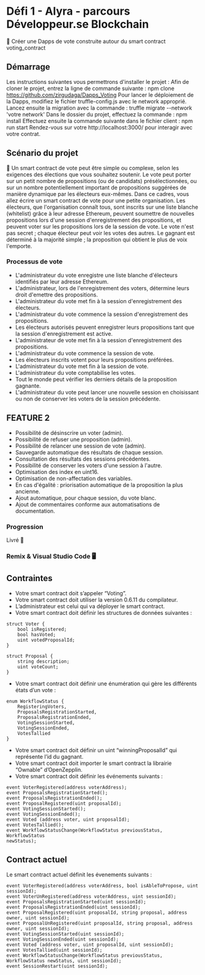 # Défi 1 - Alyra - parcours Développeur.se Blockchain

📌  Créer une Dapps de vote construite autour du smart contract voting_contract

## Démarrage

Les instructions suivantes vous permettrons d'installer le projet :
Afin de cloner le projet, entrez la ligne de commande suivante : npm clone https://github.com/zirgudaga/Dapps_Voting
Pour lancer le déploiement de la Dapps, modifiez le fichier truffle-config.js avec le network approprié.
Lancez ensuite la migration avec la commande : truffle migrate --network 'votre network'
Dans le dossier du projet, effectuez la commande : npm install
Effectuez ensuite la commande suivante dans le fichier client : npm run start
Rendez-vous sur votre http://localhost:3000/ pour interagir avec votre contrat.

## Scénario du projet

📌  Un smart contract de vote peut être simple ou complexe, selon les exigences des élections que vous souhaitez soutenir. Le vote peut porter sur un petit nombre de propositions (ou de candidats) présélectionnées, ou sur un nombre potentiellement important de propositions suggérées de manière dynamique par les électeurs eux-mêmes.
Dans ce cadres, vous allez écrire un smart contract de vote pour une petite organisation. Les électeurs, que l'organisation connaît tous, sont inscrits sur une liste blanche (whitelist) grâce à leur adresse Ethereum, peuvent soumettre de nouvelles propositions lors d'une session d'enregistrement des propositions, et peuvent voter sur les propositions lors de la session de vote.
Le vote n'est pas secret ; chaque électeur peut voir les votes des autres.
Le gagnant est déterminé à la majorité simple ; la proposition qui obtient le plus de voix l'emporte.

### Processus de vote

- L'administrateur du vote enregistre une liste blanche d'électeurs identifiés par leur adresse Ethereum.
- L'administrateur, lors de l'enregistrement des voters, détermine leurs droit d'emettre des propositions.
- L'administrateur du vote met fin à la session d'enregistrement des électeurs.
- L'administrateur du vote commence la session d'enregistrement des propositions.
- Les électeurs autorisés peuvent enregistrer leurs propositions tant que la session d'enregistrement est active.
- L'administrateur de vote met fin à la session d'enregistrement des propositions.
- L'administrateur du vote commence la session de vote.
- Les électeurs inscrits votent pour leurs propositions préférées.
- L'administrateur du vote met fin à la session de vote.
- L'administrateur du vote comptabilise les votes.
- Tout le monde peut vérifier les derniers détails de la proposition gagnante.
- L'administrateur du vote peut lancer une nouvelle session en choisissant ou non de conserver les voters de la session précédente.

## FEATURE 2

- Possibilité de désinscrire un voter (admin).
- Possibilité de refuser une proposition (admin).
- Possibilité de relancer une session de vote (admin).
- Sauvegarde automatique des résultats de chaque session.
- Consultation des résultats des sessions précédentes.
- Possibilité de conserver les voters d'une session à l'autre.
- Optimisation des index en uint16.
- Optimisation de non-affectation des variables.
- En cas d'égalité : priorisation automatique de la proposition la plus ancienne.
- Ajout automatique, pour chaque session, du vote blanc.
- Ajout de commentaires conforme aux automatisations de documentation.

### Progression

Livré  🚀

### Remix & Visual Studio Code  🖥️

## Contraintes

- Votre smart contract doit s’appeler “Voting”. 
- Votre smart contract doit utiliser la version 0.6.11 du compilateur.
- L’administrateur est celui qui va déployer le smart contract. 
- Votre smart contract doit définir les structures de données suivantes : 
```
struct Voter {
    bool isRegistered;
    bool hasVoted;
    uint votedProposalId;
}

struct Proposal {
    string description;
    uint voteCount;
}
```
- Votre smart contract doit définir une énumération qui gère les différents états d’un vote :
```
enum WorkflowStatus {
    RegisteringVoters,
    ProposalsRegistrationStarted,
    ProposalsRegistrationEnded,
    VotingSessionStarted,
    VotingSessionEnded,
    VotesTallied
}
```
- Votre smart contract doit définir un uint “winningProposalId” qui représente l’id du gagnant.
- Votre smart contract doit importer le smart contract la librairie “Ownable” d’OpenZepplin.
- Votre smart contract doit définir les événements suivants : 
```
event VoterRegistered(address voterAddress);
event ProposalsRegistrationStarted();
event ProposalsRegistrationEnded();
event ProposalRegistered(uint proposalId);
event VotingSessionStarted();
event VotingSessionEnded();
event Voted (address voter, uint proposalId);
event VotesTallied();
event WorkflowStatusChange(WorkflowStatus previousStatus, WorkflowStatus
newStatus);
```
## Contract actuel

Le smart contract actuel définit les évenements suivants : 
```
event VoterRegistered(address voterAddress, bool isAbleToPropose, uint sessionId);
event VoterUnRegistered(address voterAddress, uint sessionId);                          
event ProposalsRegistrationStarted(uint sessionId);
event ProposalsRegistrationEnded(uint sessionId);
event ProposalRegistered(uint proposalId, string proposal, address owner, uint sessionId);
event ProposalUnRegistered(uint proposalId, string proposal, address owner, uint sessionId);                                        
event VotingSessionStarted(uint sessionId);
event VotingSessionEnded(uint sessionId);
event Voted (address voter, uint proposalId, uint sessionId);
event VotesTallied(uint sessionId);
event WorkflowStatusChange(WorkflowStatus previousStatus, WorkflowStatus newStatus, uint sessionId);
event SessionRestart(uint sessionId);
```

